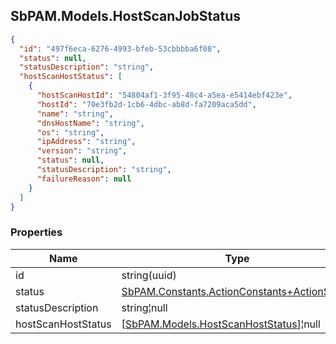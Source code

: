 
<h2 id="tocS_SbPAM.Models.HostScanJobStatus">SbPAM.Models.HostScanJobStatus</h2>

<a id="schemasbpam.models.hostscanjobstatus"></a>
<a id="schema_SbPAM.Models.HostScanJobStatus"></a>
<a id="tocSsbpam.models.hostscanjobstatus"></a>
<a id="tocssbpam.models.hostscanjobstatus"></a>

```json
{
  "id": "497f6eca-6276-4993-bfeb-53cbbbba6f08",
  "status": null,
  "statusDescription": "string",
  "hostScanHostStatus": [
    {
      "hostScanHostId": "54804af1-3f95-48c4-a5ea-e5414ebf423e",
      "hostId": "70e3fb2d-1cb6-4dbc-ab8d-fa7209aca5dd",
      "name": "string",
      "dnsHostName": "string",
      "os": "string",
      "ipAddress": "string",
      "version": "string",
      "status": null,
      "statusDescription": "string",
      "failureReason": null
    }
  ]
}

```

### Properties

|Name|Type|Required|Restrictions|Description|
|---|---|---|---|---|
|id|string(uuid)|false|none|none|
|status|[SbPAM.Constants.ActionConstants+ActionStatus](#schemasbpam.constants.actionconstants+actionstatus)|false|none|none|
|statusDescription|string¦null|false|none|none|
|hostScanHostStatus|[[SbPAM.Models.HostScanHostStatus](#schemasbpam.models.hostscanhoststatus)]¦null|false|none|none|


